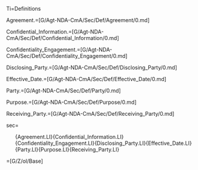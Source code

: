 Ti=Definitions

Agreement.=[G/Agt-NDA-CmA/Sec/Def/Agreement/0.md]

Confidential_Information.=[G/Agt-NDA-CmA/Sec/Def/Confidential_Information/0.md]

Confidentiality_Engagement.=[G/Agt-NDA-CmA/Sec/Def/Confidentiality_Engagement/0.md]

Disclosing_Party.=[G/Agt-NDA-CmA/Sec/Def/Disclosing_Party/0.md]

Effective_Date.=[G/Agt-NDA-CmA/Sec/Def/Effective_Date/0.md]

Party.=[G/Agt-NDA-CmA/Sec/Def/Party/0.md]

Purpose.=[G/Agt-NDA-CmA/Sec/Def/Purpose/0.md]

Receiving_Party.=[G/Agt-NDA-CmA/Sec/Def/Receiving_Party/0.md]

sec=<ol class="secs-and">{Agreement.LI}{Confidential_Information.LI}{Confidentiality_Engagement.LI}{Disclosing_Party.LI}{Effective_Date.LI}{Party.LI}{Purpose.LI}{Receiving_Party.LI}</ol>

=[G/Z/ol/Base]
